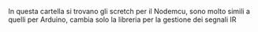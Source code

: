 In questa cartella si trovano gli scretch per il Nodemcu, sono molto simili a quelli per Arduino, cambia solo la libreria
per la gestione dei segnali IR
